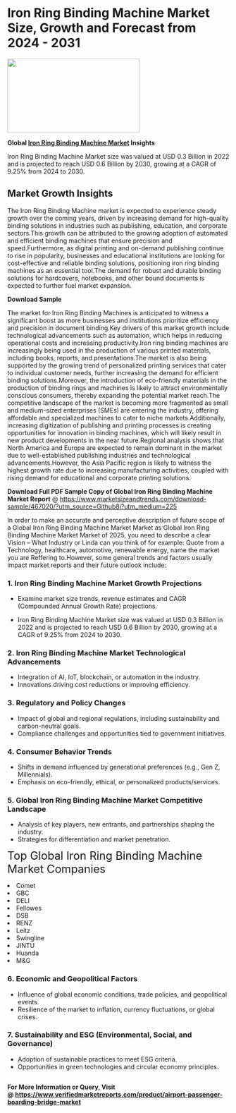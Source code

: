 <H1>Iron Ring Binding Machine Market Size, Growth and Forecast from 2024 - 2031</H1><img class="aligncenter size-medium wp-image-584254" src="https://thirdeyenews.in/wp-content/uploads/2024/09/Global-Market-Research-300x168.jpeg" alt="" width="300" height="168" /><p><strong>Global&nbsp;<a href="https://www.marketsizeandtrends.com/download-sample/467020/?utm_source=Github8j?utm_medium=225">Iron Ring Binding Machine Market</a> Insights</strong></p><p>Iron Ring Binding Machine Market size was valued at USD 0.3 Billion in 2022 and is projected to reach USD 0.6 Billion by 2030, growing at a CAGR of 9.25% from 2024 to 2030.</p><p><h2>Market Growth Insights</h2> <p>The Iron Ring Binding Machine market is expected to experience steady growth over the coming years, driven by increasing demand for high-quality binding solutions in industries such as publishing, education, and corporate sectors.This growth can be attributed to the growing adoption of automated and efficient binding machines that ensure precision and speed.Furthermore, as digital printing and on-demand publishing continue to rise in popularity, businesses and educational institutions are looking for cost-effective and reliable binding solutions, positioning iron ring binding machines as an essential tool.The demand for robust and durable binding solutions for hardcovers, notebooks, and other bound documents is expected to further fuel market expansion.</p> <p><strong>Download Sample</strong></p> <p>The market for Iron Ring Binding Machines is anticipated to witness a significant boost as more businesses and institutions prioritize efficiency and precision in document binding.Key drivers of this market growth include technological advancements such as automation, which helps in reducing operational costs and increasing productivity.Iron ring binding machines are increasingly being used in the production of various printed materials, including books, reports, and presentations.The market is also being supported by the growing trend of personalized printing services that cater to individual customer needs, further increasing the demand for efficient binding solutions.Moreover, the introduction of eco-friendly materials in the production of binding rings and machines is likely to attract environmentally conscious consumers, thereby expanding the potential market reach.The competitive landscape of the market is becoming more fragmented as small and medium-sized enterprises (SMEs) are entering the industry, offering affordable and specialized machines to cater to niche markets.Additionally, increasing digitization of publishing and printing processes is creating opportunities for innovation in binding machines, which will likely result in new product developments in the near future.Regional analysis shows that North America and Europe are expected to remain dominant in the market due to well-established publishing industries and technological advancements.However, the Asia Pacific region is likely to witness the highest growth rate due to increasing manufacturing activities, coupled with rising demand for educational and corporate printing solutions.<p><span class=""><strong>Download Full PDF Sample Copy of Global Iron Ring Binding Machine Market Report</strong> @ <a href="https://www.marketsizeandtrends.com/download-sample/467020/?utm_source=Github8j?utm_medium=225" target="_blank">https://www.marketsizeandtrends.com/download-sample/467020/?utm_source=Github8j?utm_medium=225</a></span></p><p>In order to make an accurate and perceptive description of future scope of a Global&nbsp;Iron Ring Binding Machine Market Market as Global&nbsp;Iron Ring Binding Machine Market Market of 2025, you need to describe a clear Vision &ndash; What Industry or Linda can you think of for example: Quote from a Technology, healthcare, automotive, renewable energy, name the market you are Reffering to.However, some general trends and factors usually impact market reports and their future outlook include:</p><h3>1.&nbsp;<strong>Iron Ring Binding Machine Market Growth Projections</strong></h3><ul><li>Examine market size trends, revenue estimates and CAGR (Compounded Annual Growth Rate) projections.</li><li><p>Iron Ring Binding Machine Market size was valued at USD 0.3 Billion in 2022 and is projected to reach USD 0.6 Billion by 2030, growing at a CAGR of 9.25% from 2024 to 2030.</p></li></ul><h3>2.&nbsp;<strong>Iron Ring Binding Machine Market Technological Advancements</strong></h3><ul><li>Integration of AI, IoT, blockchain, or automation in the industry.</li><li>Innovations driving cost reductions or improving efficiency.</li></ul><h3>3.&nbsp;<strong>Regulatory and Policy Changes</strong></h3><ul><li>Impact of global and regional regulations, including sustainability and carbon-neutral goals.</li><li>Compliance challenges and opportunities tied to government initiatives.</li></ul><h3>4.&nbsp;<strong>Consumer Behavior Trends</strong></h3><ul><li>Shifts in demand influenced by generational preferences (e.g., Gen Z, Millennials).</li><li>Emphasis on eco-friendly, ethical, or personalized products/services.</li></ul><h3>5.&nbsp;<strong>Global Iron Ring Binding Machine Market Competitive Landscape</strong></h3><ul><li>Analysis of key players, new entrants, and partnerships shaping the industry.</li><li>Strategies for differentiation and market penetration.</li></ul><p data-pm-slice="1 1 []"><span style="color: inherit; font-family: inherit; font-size: 25px;">Top Global Iron Ring Binding Machine Market Companies</span></p><div class="" data-test-id=""><p><li>Comet</li><li> GBC</li><li> DELI</li><li> Fellowes</li><li> DSB</li><li> RENZ</li><li> Leitz</li><li> Swingline</li><li> JINTU</li><li> Huanda</li><li> M&G</li></p></div><h3>6.&nbsp;<strong>Economic and Geopolitical Factors</strong></h3><ul><li>Influence of global economic conditions, trade policies, and geopolitical events.</li><li>Resilience of the market to inflation, currency fluctuations, or global crises.</li></ul><h3>7.&nbsp;<strong>Sustainability and ESG (Environmental, Social, and Governance)</strong></h3><ul><li>Adoption of sustainable practices to meet ESG criteria.</li><li>Opportunities in green technologies and circular economy principles.</li></ul><h2><strong style="font-size: 14px;">For More Information or Query, Visit @&nbsp;</strong><a style="background-color: #ffffff; font-size: 14px;" href="https://www.marketsizeandtrends.com/report/iron-ring-binding-machine-market/" target="_blank">https://www.verifiedmarketreports.com/product/airport-passenger-boarding-bridge-market</a></h2>